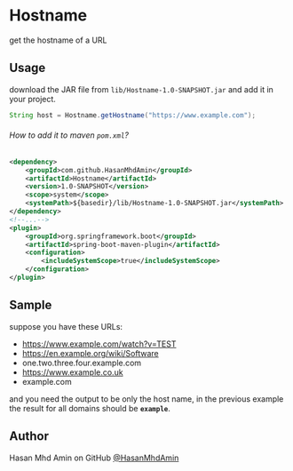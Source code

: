 # **Hostname**
  get the hostname of a URL

## Usage

download the JAR file from `lib/Hostname-1.0-SNAPSHOT.jar` and add it in your project.

```java 
String host = Hostname.getHostname("https://www.example.com");
```

###### How to add it to maven `pom.xml`?

```xml
<dependency>
    <groupId>com.github.HasanMhdAmin</groupId>
    <artifactId>Hostname</artifactId>
    <version>1.0-SNAPSHOT</version>
    <scope>system</scope>
    <systemPath>${basedir}/lib/Hostname-1.0-SNAPSHOT.jar</systemPath>
</dependency>
<!--...-->
<plugin>
    <groupId>org.springframework.boot</groupId>
    <artifactId>spring-boot-maven-plugin</artifactId>
    <configuration>
        <includeSystemScope>true</includeSystemScope>
    </configuration>
</plugin>
```
## Sample 
suppose you have these URLs:
* https://www.example.com/watch?v=TEST 
* https://en.example.org/wiki/Software 
* one.two.three.four.example.com
* https://www.example.co.uk
* example.com

and you need the output to be only the host name, 
in the previous example the result for all domains should be **`example`**.


## Author 
Hasan Mhd Amin on GitHub [@HasanMhdAmin](https://github.com/HasanMhdAmin) 